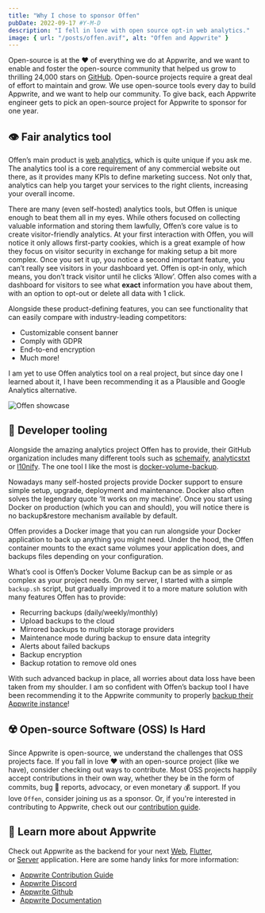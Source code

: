 ```yaml
---
title: "Why I chose to sponsor Offen"
pubDate: 2022-09-17 #Y-M-D
description: "I fell in love with open source opt-in web analytics."
image: { url: "/posts/offen.avif", alt: "Offen and Appwrite" }
---
```


Open-source is at the ❤️ of everything we do at Appwrite, and we want to enable and foster the open-source community that helped us grow to thrilling 24,000 stars on [GitHub](https://github.com/appwrite/appwrite). Open-source projects require a great deal of effort to maintain and grow. We use open-source tools every day to build Appwrite, and we want to help our community. To give back, each Appwrite engineer gets to pick an open-source project for Appwrite to sponsor for one year.

## 👁️ Fair analytics tool

Offen’s main product is [web analytics](https://www.offen.dev/), which is quite unique if you ask me. The analytics tool is a core requirement of any commercial website out there, as it provides many KPIs to define marketing success. Not only that, analytics can help you target your services to the right clients, increasing your overall income.

There are many (even self-hosted) analytics tools, but Offen is unique enough to beat them all in my eyes. While others focused on collecting valuable information and storing them lawfully, Offen’s core value is to create visitor-friendly analytics. At your first interaction with Offen, you will notice it only allows first-party cookies, which is a great example of how they focus on visitor security in exchange for making setup a bit more complex. Once you set it up, you notice a second important feature, you can’t really see visitors in your dashboard yet. Offen is opt-in only, which means, you don’t track visitor until he clicks ‘Allow’. Offen also comes with a dashboard for visitors to see what **exact** information you have about them, with an option to opt-out or delete all data with 1 click.

Alongside these product-defining features, you can see functionality that can easily compare with industry-leading competitors:

- Customizable consent banner
- Comply with GDPR
- End-to-end encryption
- Much more!

I am yet to use Offen analytics tool on a real project, but since day one I learned about it, I have been recommending it as a Plausible and Google Analytics alternative.

![Offen showcase](/posts/offen-stats.png)

## 🧰 Developer tooling

Alongside the amazing analytics project Offen has to provide, their GitHub organization includes many different tools such as [schemaify](https://github.com/offen/schemaify), [analyticstxt](https://github.com/offen/analyticstxt) or [l10nify](https://github.com/offen/l10nify). The one tool I like the most is [docker-volume-backup](https://github.com/offen/docker-volume-backup).

Nowadays many self-hosted projects provide Docker support to ensure simple setup, upgrade, deployment and maintenance. Docker also often solves the legendary quote ‘It works on my machine’. Once you start using Docker on production (which you can and should), you will notice there is no backup&restore mechanism available by default.

Offen provides a Docker image that you can run alongside your Docker application to back up anything you might need. Under the hood, the Offen container mounts to the exact same volumes your application does, and backups files depending on your configuration.

What’s cool is Offen’s Docker Volume Backup can be as simple or as complex as your project needs. On my server, I started with a simple `backup.sh` script, but gradually improved it to a more mature solution with many features Offen has to provide:

- Recurring backups (daily/weekly/monthly)
- Upload backups to the cloud
- Mirrored backups to multiple storage providers
- Maintenance mode during backup to ensure data integrity
- Alerts about failed backups
- Backup encryption
- Backup rotation to remove old ones

With such advanced backup in place, all worries about data loss have been taken from my shoulder. I am so confident with Offen’s backup tool I have been recommending it to the Appwrite community to properly [backup their Appwrite instance](https://gist.github.com/Meldiron/47b5851663668102a676aff43c6341f7)!

## ☢️ Open-source Software (OSS) Is Hard

Since Appwrite is open-source, we understand the challenges that OSS projects face. If you fall in love ❤️ with an open-source project (like we have), consider checking out ways to contribute. Most OSS projects happily accept contributions in their own way, whether they be in the form of commits, bug 🐛 reports, advocacy, or even monetary 💰 support. If you love `Offen`, consider joining us as a sponsor. Or, if you're interested in contributing to Appwrite, check out our [contribution guide](https://github.com/appwrite/appwrite/blob/master/CONTRIBUTING.md).

## 🔗 Learn more about Appwrite

Check out Appwrite as the backend for your next [Web](https://appwrite.io/docs/getting-started-for-web), [Flutter](https://appwrite.io/docs/getting-started-for-flutter), or [Server](https://appwrite.io/docs/getting-started-for-server) application. Here are some handy links for more information:

- [Appwrite Contribution Guide](https://github.com/appwrite/appwrite/blob/master/CONTRIBUTING.md)
- [Appwrite Discord](https://appwrite.io/discord)
- [Appwrite Github](https://github.com/appwrite)
- [Appwrite Documentation](https://appwrite.io/docs)
